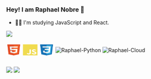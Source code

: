 ### Hey! I am Raphael Nobre 👋

- 🧑‍💻  I'm studying JavaScript and React.

<div>
  <img height="180em" src= "https://github-readme-stats.vercel.app/api?username=raphael-nobre&show_icons=true&theme=radical" />

</div>

<div style="display: inline_block"><br>
    <img align="center" alt="Raphael-HTML" height="30" width="40" src="https://raw.githubusercontent.com/devicons/devicon/master/icons/html5/html5-original.svg">
    <img align="center" alt="Raphael-Js" height="30" width="40" src="https://raw.githubusercontent.com/devicons/devicon/master/icons/javascript/javascript-plain.svg">
    <img align="center" alt="Raphael-CSS" height="30" width="40" src="https://raw.githubusercontent.com/devicons/devicon/master/icons/css3/css3-original.svg">
    <img align="center" alt="Raphael-Python" height="30" width="40" src="https://cdn.jsdelivr.net/gh/devicons/devicon/icons/python/python-original.svg">
    <img align="center" alt="Raphael-Cloud" height="30" width="40" src="https://cdn.jsdelivr.net/gh/devicons/devicon/icons/googlecloud/googlecloud-original.svg"/>
</div>

##

<div>
  <a href = "mailto:raphael.nobres@gmail.com"><img src="https://img.shields.io/badge/Gmail-D14836?style=for-the-badge&logo=gmail&logoColor=white" target="_blank"></a>
  <a href="https://www.linkedin.com/in/raphael-nobre/" target="_blank"><img src="https://img.shields.io/badge/-LinkedIn-%230077B5?style=for-the-badge&logo=linkedin&logoColor=white" target="_blank"></a>
</div>
